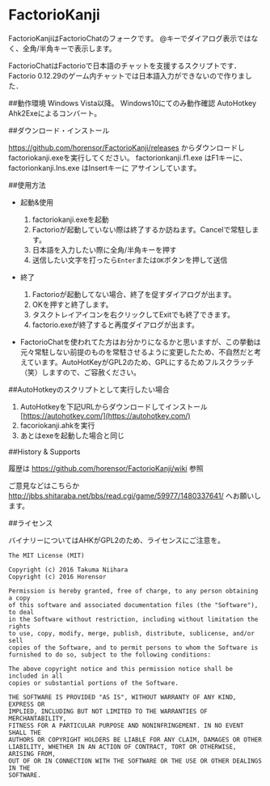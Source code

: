 # FactorioKanji
FactorioKanjiはFactorioChatのフォークです。
@キーでダイアログ表示ではなく、全角/半角キーで表示します。

FactorioChatはFactorioで日本語のチャットを支援するスクリプトです．
Factorio 0.12.29のゲーム内チャットでは日本語入力ができないので作りました．

##動作環境
Windows Vista以降。
Windows10にてのみ動作確認
AutoHotkey Ahk2Exeによるコンバート。

##ダウンロード・インストール

  https://github.com/horensor/FactorioKanji/releases
  からダウンロードしfactoriokanji.exeを実行してください。
  factorionkanji.f1.exe はF1キーに、factorionkanji.Ins.exe はInsertキーに
  アサインしています。


##使用方法
- 起動&使用
  1. factoriokanji.exeを起動
  2. Factorioが起動していない際は終了するか訪ねます。Cancelで常駐します。
  3. 日本語を入力したい際に全角/半角キーを押す
  4. 送信したい文字を打ったら`Enter`または`OK`ボタンを押して送信

- 終了
  1. Factorioが起動してない場合、終了を促すダイアログが出ます。
  2. OKを押すと終了します。
  3. タスクトレイアイコンを右クリックしてExitでも終了できます。
  4. factorio.exeが終了すると再度ダイアログが出ます。


- FactorioChatを使われてた方はお分かりになるかと思いますが、この挙動は元々常駐しない前提のものを常駐させるように変更したため、不自然だと考えています。AutoHotKeyがGPL2のため、GPLにするためフルスクラッチ（笑）しますので、ご容赦ください。

##AutoHotkeyのスクリプトとして実行したい場合

 1. AutoHotkeyを下記URLからダウンロードしてインストール
   [https://autohotkey.com/](https://autohotkey.com/)
 2. facoriokanji.ahkを実行
 3. あとはexeを起動した場合と同じ

##History & Supports

 履歴は https://github.com/horensor/FactorioKanji/wiki 参照
 
 ご意見などはこちらか http://jbbs.shitaraba.net/bbs/read.cgi/game/59977/1480337641/ へお願いします。

##ライセンス

バイナリーについてはAHKがGPL2のため、ライセンスにご注意を。
```
The MIT License (MIT)

Copyright (c) 2016 Takuma Niihara
Copyright (c) 2016 Horensor

Permission is hereby granted, free of charge, to any person obtaining a copy
of this software and associated documentation files (the "Software"), to deal
in the Software without restriction, including without limitation the rights
to use, copy, modify, merge, publish, distribute, sublicense, and/or sell
copies of the Software, and to permit persons to whom the Software is
furnished to do so, subject to the following conditions:

The above copyright notice and this permission notice shall be included in all
copies or substantial portions of the Software.

THE SOFTWARE IS PROVIDED "AS IS", WITHOUT WARRANTY OF ANY KIND, EXPRESS OR
IMPLIED, INCLUDING BUT NOT LIMITED TO THE WARRANTIES OF MERCHANTABILITY,
FITNESS FOR A PARTICULAR PURPOSE AND NONINFRINGEMENT. IN NO EVENT SHALL THE
AUTHORS OR COPYRIGHT HOLDERS BE LIABLE FOR ANY CLAIM, DAMAGES OR OTHER
LIABILITY, WHETHER IN AN ACTION OF CONTRACT, TORT OR OTHERWISE, ARISING FROM,
OUT OF OR IN CONNECTION WITH THE SOFTWARE OR THE USE OR OTHER DEALINGS IN THE
SOFTWARE.
```
